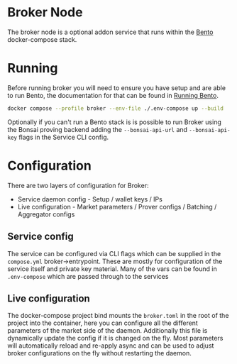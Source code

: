 # Broker Node

The broker node is a optional addon service that runs within the [Bento][page-bento] docker-compose stack.

# Running

Before running broker you will need to ensure you have setup and are able to run Bento, the documentation for that can be found in [Running Bento][page-running-bento].

```bash
docker compose --profile broker --env-file ./.env-compose up --build
```

Optionally if you can't run a Bento stack is is possible to run Broker using the Bonsai proving backend adding the `--bonsai-api-url` and `--bonsai-api-key` flags in the Service CLI config.

# Configuration

There are two layers of configuration for Broker:

- Service daemon config - Setup / wallet keys / IPs
- Live configuration - Market parameters / Prover configs / Batching / Aggregator configs

## Service config

The service can be configured via CLI flags which can be supplied in the `compose.yml` broker->entrypoint. These are mostly for configuration of the service itself and private key material. Many of the vars can be found in `.env-compose` which are passed through to the services

## Live configuration

The docker-compose project bind mounts the `broker.toml` in the root of the project into the container, here you can configure all the different parameters of the market side of the daemon. Additionally this file is dynamically update the config if it is changed on the fly. Most parameters will automatically reload and re-apply async and can be used to adjust broker configurations on the fly without restarting the daemon.

[page-bento]: ../bento/README.md
[page-running-bento]: ../bento/running_bento.md
